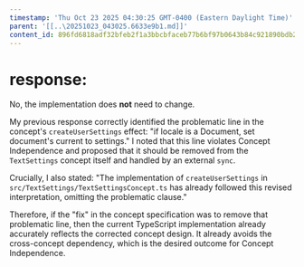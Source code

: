 ```yaml
---
timestamp: 'Thu Oct 23 2025 04:30:25 GMT-0400 (Eastern Daylight Time)'
parent: '[[..\20251023_043025.6633e9b1.md]]'
content_id: 896fd6818adf32bfeb2f1a3bbcbfaceb77b6bf97b0643b84c921890bdb21ab41
---
```


# response:

No, the implementation does **not** need to change.

My previous response correctly identified the problematic line in the concept's `createUserSettings` effect: "if locale is a Document, set document's current to settings." I noted that this line violates Concept Independence and proposed that it should be removed from the `TextSettings` concept itself and handled by an external `sync`.

Crucially, I also stated: "The implementation of `createUserSettings` in `src/TextSettings/TextSettingsConcept.ts` has already followed this revised interpretation, omitting the problematic clause."

Therefore, if the "fix" in the concept specification was to remove that problematic line, then the current TypeScript implementation already accurately reflects the corrected concept design. It already avoids the cross-concept dependency, which is the desired outcome for Concept Independence.
